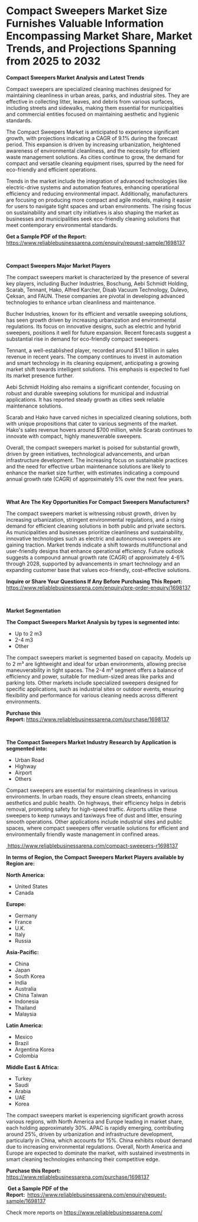 <p><h1>Compact Sweepers Market Size Furnishes Valuable Information Encompassing Market Share, Market Trends, and Projections Spanning from 2025 to 2032</h1></p><p><strong>Compact Sweepers Market Analysis and Latest Trends</strong></p>
<p><p>Compact sweepers are specialized cleaning machines designed for maintaining cleanliness in urban areas, parks, and industrial sites. They are effective in collecting litter, leaves, and debris from various surfaces, including streets and sidewalks, making them essential for municipalities and commercial entities focused on maintaining aesthetic and hygienic standards.</p><p>The Compact Sweepers Market is anticipated to experience significant growth, with projections indicating a CAGR of 9.1% during the forecast period. This expansion is driven by increasing urbanization, heightened awareness of environmental cleanliness, and the necessity for efficient waste management solutions. As cities continue to grow, the demand for compact and versatile cleaning equipment rises, spurred by the need for eco-friendly and efficient operations.</p><p>Trends in the market include the integration of advanced technologies like electric-drive systems and automation features, enhancing operational efficiency and reducing environmental impact. Additionally, manufacturers are focusing on producing more compact and agile models, making it easier for users to navigate tight spaces and urban environments. The rising focus on sustainability and smart city initiatives is also shaping the market as businesses and municipalities seek eco-friendly cleaning solutions that meet contemporary environmental standards.</p></p>
<p><strong>Get a Sample PDF of the Report:&nbsp;</strong> <a href="https://www.reliablebusinessarena.com/enquiry/request-sample/1698137?utm_campaign=2518&utm_medium=2&utm_source=Github&utm_content=ia&utm_term=10042025&utm_id=compact-sweepers">https://www.reliablebusinessarena.com/enquiry/request-sample/1698137</a></p>
<p>&nbsp;</p>
<p><strong>Compact Sweepers Major Market Players</strong></p>
<p><p>The compact sweepers market is characterized by the presence of several key players, including Bucher Industries, Boschung, Aebi Schmidt Holding, Scarab, Tennant, Hako, Alfred Karcher, Disab Vacuum Technology, Dulevo, Çeksan, and FAUN. These companies are pivotal in developing advanced technologies to enhance urban cleanliness and maintenance.</p><p>Bucher Industries, known for its efficient and versatile sweeping solutions, has seen growth driven by increasing urbanization and environmental regulations. Its focus on innovative designs, such as electric and hybrid sweepers, positions it well for future expansion. Recent forecasts suggest a substantial rise in demand for eco-friendly compact sweepers.</p><p>Tennant, a well-established player, recorded around $1.1 billion in sales revenue in recent years. The company continues to invest in automation and smart technology in its cleaning equipment, anticipating a growing market shift towards intelligent solutions. This emphasis is expected to fuel its market presence further.</p><p>Aebi Schmidt Holding also remains a significant contender, focusing on robust and durable sweeping solutions for municipal and industrial applications. It has reported steady growth as cities seek reliable maintenance solutions.</p><p>Scarab and Hako have carved niches in specialized cleaning solutions, both with unique propositions that cater to various segments of the market. Hako's sales revenue hovers around $700 million, while Scarab continues to innovate with compact, highly maneuverable sweepers.</p><p>Overall, the compact sweepers market is poised for substantial growth, driven by green initiatives, technological advancements, and urban infrastructure development. The increasing focus on sustainable practices and the need for effective urban maintenance solutions are likely to enhance the market size further, with estimates indicating a compound annual growth rate (CAGR) of approximately 5% over the next few years.</p></p>
<p>&nbsp;</p>
<p><strong>What Are The Key Opportunities For Compact Sweepers Manufacturers?</strong></p>
<p><p>The compact sweepers market is witnessing robust growth, driven by increasing urbanization, stringent environmental regulations, and a rising demand for efficient cleaning solutions in both public and private sectors. As municipalities and businesses prioritize cleanliness and sustainability, innovative technologies such as electric and autonomous sweepers are gaining traction. Market trends indicate a shift towards multifunctional and user-friendly designs that enhance operational efficiency. Future outlook suggests a compound annual growth rate (CAGR) of approximately 4-6% through 2028, supported by advancements in smart technology and an expanding customer base that values eco-friendly, cost-effective solutions.</p></p>
<p><strong>Inquire or Share Your Questions If Any Before Purchasing This Report:</strong> <a href="https://www.reliablebusinessarena.com/enquiry/pre-order-enquiry/1698137?utm_campaign=2518&utm_medium=2&utm_source=Github&utm_content=ia&utm_term=10042025&utm_id=compact-sweepers">https://www.reliablebusinessarena.com/enquiry/pre-order-enquiry/1698137</a></p>
<p>&nbsp;</p>
<p><strong>Market Segmentation</strong></p>
<p><strong>The Compact Sweepers Market Analysis by types is segmented into:</strong></p>
<p><ul><li>Up to 2 m3</li><li>2-4 m3</li><li>Other</li></ul></p>
<p><p>The compact sweepers market is segmented based on capacity. Models up to 2 m³ are lightweight and ideal for urban environments, allowing precise maneuverability in tight spaces. The 2-4 m³ segment offers a balance of efficiency and power, suitable for medium-sized areas like parks and parking lots. Other markets include specialized sweepers designed for specific applications, such as industrial sites or outdoor events, ensuring flexibility and performance for various cleaning needs across different environments.</p></p>
<p><strong>Purchase this Report:&nbsp;</strong><a href="https://www.reliablebusinessarena.com/purchase/1698137?utm_campaign=2518&utm_medium=2&utm_source=Github&utm_content=ia&utm_term=10042025&utm_id=compact-sweepers">https://www.reliablebusinessarena.com/purchase/1698137</a></p>
<p>&nbsp;</p>
<p><strong>The Compact Sweepers Market Industry Research by Application is segmented into:</strong></p>
<p><ul><li>Urban Road</li><li>Highway</li><li>Airport</li><li>Others</li></ul></p>
<p><p>Compact sweepers are essential for maintaining cleanliness in various environments. In urban roads, they ensure clean streets, enhancing aesthetics and public health. On highways, their efficiency helps in debris removal, promoting safety for high-speed traffic. Airports utilize these sweepers to keep runways and taxiways free of dust and litter, ensuring smooth operations. Other applications include industrial sites and public spaces, where compact sweepers offer versatile solutions for efficient and environmentally friendly waste management in confined areas.</p></p>
<p><a href="https://www.reliablebusinessarena.com/compact-sweepers-r1698137?utm_campaign=2518&utm_medium=2&utm_source=Github&utm_content=ia&utm_term=10042025&utm_id=compact-sweepers">&nbsp;https://www.reliablebusinessarena.com/compact-sweepers-r1698137</a></p>
<p><strong>In terms of Region, the Compact Sweepers Market Players available by Region are:</strong></p>
<p>
    <p> <strong> North America: </strong>
        <ul>
            <li>United States</li>
            <li>Canada</li>
        </ul>
        </p> 
    <p> <strong> Europe: </strong>
        <ul>
            <li>Germany</li>
            <li>France</li>
            <li>U.K.</li>
            <li>Italy</li>
            <li>Russia</li>
        </ul>
        </p> 
    <p> <strong> Asia-Pacific: </strong>
        <ul>
            <li>China</li>
            <li>Japan</li>
            <li>South Korea</li>
            <li>India</li>
            <li>Australia</li>
            <li>China Taiwan</li>
            <li>Indonesia</li>
            <li>Thailand</li>
            <li>Malaysia</li>
        </ul>
        </p> 
    <p> <strong> Latin America: </strong>
        <ul>
            <li>Mexico</li>
            <li>Brazil</li>
            <li>Argentina Korea</li>
            <li>Colombia</li>
        </ul>
        </p> 
    <p> <strong> Middle East & Africa: </strong>
        <ul>
            <li>Turkey</li>
            <li>Saudi</li>
            <li>Arabia</li>
            <li>UAE</li>
            <li>Korea</li>
        </ul>
    </p>
    </p>
<p><p>The compact sweepers market is experiencing significant growth across various regions, with North America and Europe leading in market share, each holding approximately 30%. APAC is rapidly emerging, contributing around 25%, driven by urbanization and infrastructure development, particularly in China, which accounts for 15%. China exhibits robust demand due to increasing environmental regulations. Overall, North America and Europe are expected to dominate the market, with sustained investments in smart cleaning technologies enhancing their competitive edge.</p></p>
<p><strong>Purchase this Report: </strong><a href="https://www.reliablebusinessarena.com/purchase/1698137?utm_campaign=2518&utm_medium=2&utm_source=Github&utm_content=ia&utm_term=10042025&utm_id=compact-sweepers">https://www.reliablebusinessarena.com/purchase/1698137</a></p>
<p>&nbsp;<strong>Get a Sample PDF of the Report:&nbsp;&nbsp;</strong><a href="https://www.reliablebusinessarena.com/enquiry/request-sample/1698137?utm_campaign=2518&utm_medium=2&utm_source=Github&utm_content=ia&utm_term=10042025&utm_id=compact-sweepers">https://www.reliablebusinessarena.com/enquiry/request-sample/1698137</a></p>
<p><strong></strong></p>
<p>Check more reports on <a href="https://www.reliablebusinessarena.com/?utm_campaign=2518&utm_medium=2&utm_source=Github&utm_content=ia&utm_term=10042025&utm_id=compact-sweepers">https://www.reliablebusinessarena.com/</a></p>